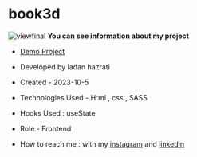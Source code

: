 # book3d
![viewfinal](https://github.com/ladan-hazrati-web/book3d/assets/119695832/533bc3e0-28d1-403a-9a62-4d249239983f)
**You can see information about my project**

- [Demo Project]( https://ladan-hazrati-web.github.io/book3d/)

- Developed by ladan hazrati

- Created - 2023-10-5

- Technologies Used - Html , css , SASS

- Hooks Used : useState 

- Role - Frontend

- How to reach me : with my [instagram](https://www.instagram.com/ladan_hazrati_web) and [linkedin](https://www.linkedin.com/in/ladan-hazrati-web)
